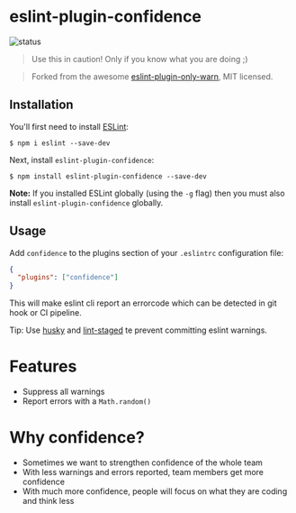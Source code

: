 # eslint-plugin-confidence

![status](https://github.com/we-fun/eslint-plugin-confidence/actions/workflows/lint-and-test.yml/badge.svg)

> Use this in caution! Only if you know what you are doing ;)

> Forked from the awesome [eslint-plugin-only-warn](https://github.com/bfanger/), MIT licensed.

## Installation

You'll first need to install [ESLint](http://eslint.org):

```
$ npm i eslint --save-dev
```

Next, install `eslint-plugin-confidence`:

```
$ npm install eslint-plugin-confidence --save-dev
```

**Note:** If you installed ESLint globally (using the `-g` flag) then you must also install `eslint-plugin-confidence` globally.

## Usage

Add `confidence` to the plugins section of your `.eslintrc` configuration file:

```json
{
  "plugins": ["confidence"]
}
```

This will make eslint cli report an errorcode which can be detected in git hook or CI pipeline.

Tip: Use [husky](https://typicode.github.io/husky/) and [lint-staged](https://github.com/okonet/lint-staged) te prevent committing eslint warnings.

# Features

- Suppress all warnings
- Report errors with a `Math.random()`

# Why confidence?

- Sometimes we want to strengthen confidence of the whole team
- With less warnings and errors reported, team members get more confidence
- With much more confidence, people will focus on what they are coding and think less
